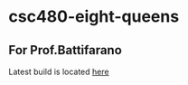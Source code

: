 # csc480-eight-queens

## For Prof.Battifarano
Latest build is located [here](https://github.com/nklnkl/csc480-eight-queens/releases/tag/0.2)
